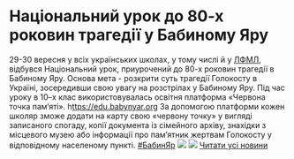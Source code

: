 
# Національний урок до 80-х роковин трагедії у Бабиному Яру
29-30 вересня у всіх українських школах, у тому числі й у [ЛФМЛ](https://www.facebook.com/groups/33427370676/?__cft__[0]=AZV6RBVReugfalZXm7cmgIr7tf8lao-gWjxGXGhart62c20coECB2lPmqFicwouz_VQM1E0ha9s7am5_cjCauvYlaMdf6C8EM9046v8RUY_2YlTb2eLhIG9Hpql39q0OF-FNX0eh5v9bV0oKCsedWEPv&amp;__tn__=-UK-R), відбувся Національний урок, приурочений до 80-х роковин трагедії в Бабиному Яру.
Основа мета - розкрити суть трагедії Голокосту в Україні, зосередивши свою увагу на розстрілах у Бабиному Яру.
Під час уроку в 10–х клас використовувалась освітня платформа «Червона точка пам‘яті».
h[ttps://edu.babynyar.org](https://edu.babynyar.org/?fbclid=IwAR0z3229xOxqZAZHN_Y-boXacmqdOR8rvI2gv3qJNdmgVrY5KiBrPdI55Eo)
За допомогою платформи кожен школяр зможе додати на карту свою «червону точку» у вигляді записаного спогаду, копії документа із сімейного архіву, знахідки з місцевого музею або інформації про пам’ятник жертвам Голокосту у відповідному населеному пункті.
[#БабинЯр](https://www.facebook.com/hashtag/%D0%B1%D0%B0%D0%B1%D0%B8%D0%BD%D1%8F%D1%80?__eep__=6&amp;__cft__[0]=AZV6RBVReugfalZXm7cmgIr7tf8lao-gWjxGXGhart62c20coECB2lPmqFicwouz_VQM1E0ha9s7am5_cjCauvYlaMdf6C8EM9046v8RUY_2YlTb2eLhIG9Hpql39q0OF-FNX0eh5v9bV0oKCsedWEPv&amp;__tn__=*NK-R)
[![](/images/національний-урок-до-80-х-роковин-трагедії-у-бабиному/foto5_09.jpg)](/images/національний-урок-до-80-х-роковин-трагедії-у-бабиному/foto5_09.jpg)
![](/images/національний-урок-до-80-х-роковин-трагедії-у-бабиному/foto4_09.jpg)
[Читати усі новини](/news)
       
